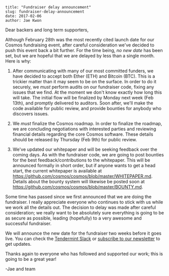 ~~~
title: "Fundraiser delay announcement"
slug: fundraiser-delay-announcement
date: 2017-02-06
author: Jae Kwon
~~~

Dear backers and long term supporters,

Although February 28th was the most recently cited launch date for our Cosmos
fundraising event, after careful consideration we've decided to push this event
back a bit further. For the time being, _no new date_ has been set, but we are
hopeful that we are delayed by less than a single month. Here is why:

1. After communicating with many of our most committed funders, we have decided
   to accept both Ether (ETH) and Bitcoin (BTC). This is a trickier matter than
   it may seem to be on the surface. In order to do it securely, we _must_
   perform audits on our fundraiser code, fixing any issues that we find. At
   the moment we don't know exactly how long this will take. The initial flow
   will be finalized by Monday next week (Feb 13th), and promptly delivered to
   auditors. Soon after, we'll make the code available for public review, and
   provide bounties for anybody who discovers issues.

2. We _must_ finalize the Cosmos roadmap. In order to finalize the roadmap, we
   are concluding negotiations with interested parties and reviewing financial
   details regarding the core Cosmos software. These details should be released
   by Thursday (Feb 9th) for public review.

3. We've updated our whitepaper and will be seeking feedback over the coming
   days. As with the fundraiser code, we are going to post bounties for the
   best feedback/contributions to the whitepaper. This will be announced
   formally in short order, but if anyone wants to get a head start, the
   current whitepaper is available at
   https://github.com/cosmos/cosmos/blob/master/WHITEPAPER.md. Details about
   the bounty system will likewise be posted soon at
   https://github.com/cosmos/cosmos/blob/master/BOUNTY.md.

Some time has passed since we first announced that we are doing the fundraiser.
I really appreciate everyone who continues to stick with us while we work all
the details out. The decision to delay was made after careful consideration; we
really want to be absolutely sure everything is going to be as secure as
possible, leading (hopefully) to a very awesome and successful fundraiser.

We will announce the new date for the fundraiser two weeks before it goes live.
You can check the [Tendermint Slack](http://forum.tendermint.com:3000) or
[subscribe to our newsletter](http://cosmos.network) to get updates.

Thanks again to everyone who has followed and supported our work; this is going
to be a great year!

-Jae and team
